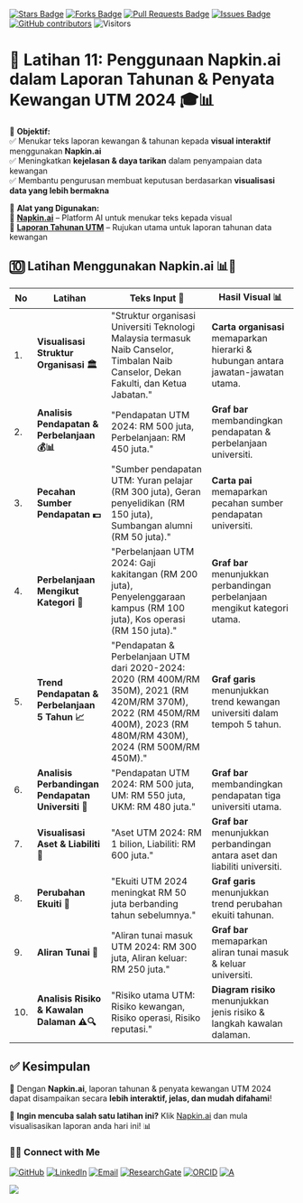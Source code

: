 <a href="https://github.com/drshahizan/short-course/stargazers"><img src="https://img.shields.io/github/stars/drshahizan/short-course" alt="Stars Badge"/></a>
<a href="https://github.com/drshahizan/short-course/network/members"><img src="https://img.shields.io/github/forks/drshahizan/short-course" alt="Forks Badge"/></a>
<a href="https://github.com/drshahizan/short-course/pulls"><img src="https://img.shields.io/github/issues-pr/drshahizan/short-course" alt="Pull Requests Badge"/></a>
<a href="https://github.com/drshahizan/short-course"><img src="https://img.shields.io/github/issues/drshahizan/short-course" alt="Issues Badge"/></a>
<a href="https://github.com/drshahizan/short-course/graphs/contributors"><img alt="GitHub contributors" src="https://img.shields.io/github/contributors/drshahizan/short-course?color=2b9348"></a>
![Visitors](https://api.visitorbadge.io/api/visitors?path=https%3A%2F%2Fgithub.com%2Fdrshahizan%2Fshort-course&labelColor=%23d9e3f0&countColor=%23697689&style=flat)

# **📌 Latihan 11: Penggunaan Napkin.ai dalam Laporan Tahunan & Penyata Kewangan UTM 2024 🎓📊**  

📌 **Objektif:**  
✅ Menukar teks laporan kewangan & tahunan kepada **visual interaktif** menggunakan **Napkin.ai**  
✅ Meningkatkan **kejelasan & daya tarikan** dalam penyampaian data kewangan  
✅ Membantu pengurusan membuat keputusan berdasarkan **visualisasi data yang lebih bermakna**  

📌 **Alat yang Digunakan:**  
🔹 **[Napkin.ai](https://app.napkin.ai/)** – Platform AI untuk menukar teks kepada visual  
🔹 **[Laporan Tahunan UTM](https://osca.utm.my/annual-report/)** – Rujukan utama untuk laporan tahunan data kewangan  

## 🔟 Latihan Menggunakan Napkin.ai 📊🧠

| **No** | **Latihan** | **Teks Input 📑** | **Hasil Visual 📊** |
|--------|------------|-------------------|---------------------|
| 1. | **Visualisasi Struktur Organisasi 🏛️** | "Struktur organisasi Universiti Teknologi Malaysia termasuk Naib Canselor, Timbalan Naib Canselor, Dekan Fakulti, dan Ketua Jabatan." | **Carta organisasi** memaparkan hierarki & hubungan antara jawatan-jawatan utama. |
| 2. | **Analisis Pendapatan & Perbelanjaan 💰📊** | "Pendapatan UTM 2024: RM 500 juta, Perbelanjaan: RM 450 juta." | **Graf bar** membandingkan pendapatan & perbelanjaan universiti. |
| 3. | **Pecahan Sumber Pendapatan 💵** | "Sumber pendapatan UTM: Yuran pelajar (RM 300 juta), Geran penyelidikan (RM 150 juta), Sumbangan alumni (RM 50 juta)." | **Carta pai** memaparkan pecahan sumber pendapatan universiti. |
| 4. | **Perbelanjaan Mengikut Kategori 📑** | "Perbelanjaan UTM 2024: Gaji kakitangan (RM 200 juta), Penyelenggaraan kampus (RM 100 juta), Kos operasi (RM 150 juta)." | **Graf bar** menunjukkan perbandingan perbelanjaan mengikut kategori utama. |
| 5. | **Trend Pendapatan & Perbelanjaan 5 Tahun 📈** | "Pendapatan & Perbelanjaan UTM dari 2020-2024: 2020 (RM 400M/RM 350M), 2021 (RM 420M/RM 370M), 2022 (RM 450M/RM 400M), 2023 (RM 480M/RM 430M), 2024 (RM 500M/RM 450M)." | **Graf garis** menunjukkan trend kewangan universiti dalam tempoh 5 tahun. |
| 6. | **Analisis Perbandingan Pendapatan Universiti 🏫** | "Pendapatan UTM 2024: RM 500 juta, UM: RM 550 juta, UKM: RM 480 juta." | **Graf bar** membandingkan pendapatan tiga universiti utama. |
| 7. | **Visualisasi Aset & Liabiliti 🏦** | "Aset UTM 2024: RM 1 bilion, Liabiliti: RM 600 juta." | **Graf bar** menunjukkan perbandingan antara aset dan liabiliti universiti. |
| 8. | **Perubahan Ekuiti 🔄** | "Ekuiti UTM 2024 meningkat RM 50 juta berbanding tahun sebelumnya." | **Graf garis** menunjukkan trend perubahan ekuiti tahunan. |
| 9. | **Aliran Tunai 💸** | "Aliran tunai masuk UTM 2024: RM 300 juta, Aliran keluar: RM 250 juta." | **Graf bar** memaparkan aliran tunai masuk & keluar universiti. |
| 10. | **Analisis Risiko & Kawalan Dalaman ⚠️🔍** | "Risiko utama UTM: Risiko kewangan, Risiko operasi, Risiko reputasi." | **Diagram risiko** menunjukkan jenis risiko & langkah kawalan dalaman. |

## **✅ Kesimpulan**  
🎯 Dengan **Napkin.ai**, laporan tahunan & penyata kewangan UTM 2024 dapat disampaikan secara **lebih interaktif, jelas, dan mudah difahami**!  

🚀 **Ingin mencuba salah satu latihan ini?** Klik [Napkin.ai](https://app.napkin.ai/) dan mula visualisasikan laporan anda hari ini! 📊


### 🙌🏻 Connect with Me
<p align="left">
    <a href="https://github.com/drshahizan" target="_blank"><img alt="GitHub" src="https://img.shields.io/badge/-@drshahizan-181717?style=flat-square&logo=GitHub&logoColor=white"></a>
    <a href="https://www.linkedin.com/in/drshahizan" target="_blank"><img alt="LinkedIn" src="https://img.shields.io/badge/-drshahizan-blue?style=flat-square&logo=Linkedin&logoColor=white&link=https://www.linkedin.com/in/drshahizan/"></a>
    <a href="mailto:shahizan@utm.my" target="_blank"><img alt="Email" src="https://img.shields.io/badge/-shahizan@utm.my-c14438?style=flat-square&logo=Gmail&logoColor=white&link=mailto:shahizan@utm.my.com"></a>
    <a href="https://www.researchgate.net/profile/Mohd-Othman-28" target="_blank"><img alt="ResearchGate" src="https://img.shields.io/badge/-ResearchGate-00CCBB?style=flat-square&logo=ResearchGate&logoColor=white"></a>
    <a href="https://orcid.org/0000-0003-4261-1873" target="_blank"><img alt="ORCID" src="https://img.shields.io/badge/-ORCID-A6CE39?style=flat-square&logo=ORCID&logoColor=white"></a> 
 <a href="https://visitorbadge.io/status?path=https%3A%2F%2Fgithub.com%2Fdrshahizan" target="_blank"><img alt="A" src="https://api.visitorbadge.io/api/visitors?path=https%3A%2F%2Fgithub.com%2Fdrshahizan&labelColor=%23697689&countColor=%23555555&style=plastic"></a>
 
![](https://hit.yhype.me/github/profile?user_id=81284918)
</p>

